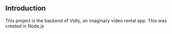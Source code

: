 ## Introduction

This project is the backend of Vidly, an imaginary video rental app. This was created in Node.js
